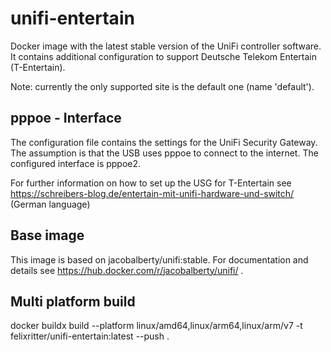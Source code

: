 # unifi-entertain

Docker image with the latest stable version of the UniFi controller software.
It contains additional configuration to support Deutsche Telekom Entertain (T-Entertain).

Note: currently the only supported site is the default one (name 'default').

## pppoe - Interface

The configuration file contains the settings for the UniFi Security Gateway.
The assumption is that the USB uses pppoe to connect to the internet.
The configured interface is pppoe2.

For further information on how to set up the USG for T-Entertain see https://schreibers-blog.de/entertain-mit-unifi-hardware-und-switch/ (German language)

## Base image

This image is based on jacobalberty/unifi:stable.
For documentation and details see https://hub.docker.com/r/jacobalberty/unifi/ .

## Multi platform build

docker buildx build --platform linux/amd64,linux/arm64,linux/arm/v7 -t felixritter/unifi-entertain:latest --push .